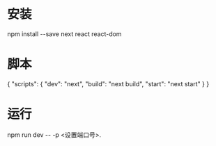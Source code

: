# 安装
npm install --save next react react-dom
# 脚本
{
  "scripts": {
    "dev": "next",
    "build": "next build",
    "start": "next start"
  }
}
# 运行
npm run dev -- -p <设置端口号>.